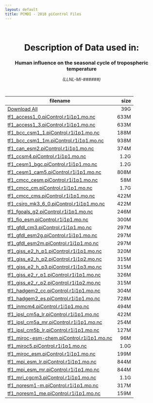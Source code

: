 ```yaml
---
layout: default
title: PCMDI - 2018 piControl Files
---
```


<br>
<center>
    <p>
        <h1>Description of Data used in:</h1>
        <h3>Human influence on the seasonal cycle of tropospheric temperature</h3>
    </p>
    <p><em>(LLNL-MI-######)</em></p>
</center>
<br>

filename | size
   ---   | ---:
[Download All]({{site.baseurl}}/climate-data/DandA/MSU/2018/piControl/2018_piControl.tar.gz) | 39G
[tf1_access1_0.piControl.r1i1p1.mo.nc]({{site.baseurl}}/climate-data/DandA/MSU/2018/piControl/tf1_access1_0.piControl.r1i1p1.mo.nc) | 633M
[tf1_access1_3.piControl.r1i1p1.mo.nc]({{site.baseurl}}/climate-data/DandA/MSU/2018/piControl/tf1_access1_3.piControl.r1i1p1.mo.nc) | 633M
[tf1_bcc_csm1_1.piControl.r1i1p1.mo.nc]({{site.baseurl}}/climate-data/DandA/MSU/2018/piControl/tf1_bcc_csm1_1.piControl.r1i1p1.mo.nc) | 188M
[tf1_bcc_csm1_1m.piControl.r1i1p1.mo.nc]({{site.baseurl}}/climate-data/DandA/MSU/2018/piControl/tf1_bcc_csm1_1m.piControl.r1i1p1.mo.nc) | 938M
[tf1_can_esm2.piControl.r1i1p1.mo.nc]({{site.baseurl}}/climate-data/DandA/MSU/2018/piControl/tf1_can_esm2.piControl.r1i1p1.mo.nc) | 374M
[tf1_ccsm4.piControl.r1i1p1.mo.nc]({{site.baseurl}}/climate-data/DandA/MSU/2018/piControl/tf1_ccsm4.piControl.r1i1p1.mo.nc) | 1.2G
[tf1_cesm1_bgc.piControl.r1i1p1.mo.nc]({{site.baseurl}}/climate-data/DandA/MSU/2018/piControl/tf1_cesm1_bgc.piControl.r1i1p1.mo.nc) | 1.2G
[tf1_cesm1_cam5.piControl.r1i1p1.mo.nc]({{site.baseurl}}/climate-data/DandA/MSU/2018/piControl/tf1_cesm1_cam5.piControl.r1i1p1.mo.nc) | 808M
[tf1_cmcc_cesm.piControl.r1i1p1.mo.nc]({{site.baseurl}}/climate-data/DandA/MSU/2018/piControl/tf1_cmcc_cesm.piControl.r1i1p1.mo.nc) |  58M
[tf1_cmcc_cm.piControl.r1i1p1.mo.nc]({{site.baseurl}}/climate-data/DandA/MSU/2018/piControl/tf1_cmcc_cm.piControl.r1i1p1.mo.nc) | 1.7G
[tf1_cmcc_cms.piControl.r1i1p1.mo.nc]({{site.baseurl}}/climate-data/DandA/MSU/2018/piControl/tf1_cmcc_cms.piControl.r1i1p1.mo.nc) | 422M
[tf1_csiro_mk3_6_0.piControl.r1i1p1.mo.nc]({{site.baseurl}}/climate-data/DandA/MSU/2018/piControl/tf1_csiro_mk3_6_0.piControl.r1i1p1.mo.nc) | 422M
[tf1_fgoals_g2.piControl.r1i1p1.mo.nc]({{site.baseurl}}/climate-data/DandA/MSU/2018/piControl/tf1_fgoals_g2.piControl.r1i1p1.mo.nc) | 246M
[tf1_fio_esm.piControl.r1i1p1.mo.nc]({{site.baseurl}}/climate-data/DandA/MSU/2018/piControl/tf1_fio_esm.piControl.r1i1p1.mo.nc) | 300M
[tf1_gfdl_cm3.piControl.r1i1p1.mo.nc]({{site.baseurl}}/climate-data/DandA/MSU/2018/piControl/tf1_gfdl_cm3.piControl.r1i1p1.mo.nc) | 297M
[tf1_gfdl_esm2g.piControl.r1i1p1.mo.nc]({{site.baseurl}}/climate-data/DandA/MSU/2018/piControl/tf1_gfdl_esm2g.piControl.r1i1p1.mo.nc) | 297M
[tf1_gfdl_esm2m.piControl.r1i1p1.mo.nc]({{site.baseurl}}/climate-data/DandA/MSU/2018/piControl/tf1_gfdl_esm2m.piControl.r1i1p1.mo.nc) | 297M
[tf1_giss_e2_h_p1.piControl.r1i1p1.mo.nc]({{site.baseurl}}/climate-data/DandA/MSU/2018/piControl/tf1_giss_e2_h_p1.piControl.r1i1p1.mo.nc) | 320M
[tf1_giss_e2_h_p2.piControl.r1i1p2.mo.nc]({{site.baseurl}}/climate-data/DandA/MSU/2018/piControl/tf1_giss_e2_h_p2.piControl.r1i1p2.mo.nc) | 315M
[tf1_giss_e2_h_p3.piControl.r1i1p3.mo.nc]({{site.baseurl}}/climate-data/DandA/MSU/2018/piControl/tf1_giss_e2_h_p3.piControl.r1i1p3.mo.nc) | 315M
[tf1_giss_e2_r_p1.piControl.r1i1p1.mo.nc]({{site.baseurl}}/climate-data/DandA/MSU/2018/piControl/tf1_giss_e2_r_p1.piControl.r1i1p1.mo.nc) | 326M
[tf1_giss_e2_r_p2.piControl.r1i1p2.mo.nc]({{site.baseurl}}/climate-data/DandA/MSU/2018/piControl/tf1_giss_e2_r_p2.piControl.r1i1p2.mo.nc) | 315M
[tf1_hadgem2_cc.piControl.r1i1p1.mo.nc]({{site.baseurl}}/climate-data/DandA/MSU/2018/piControl/tf1_hadgem2_cc.piControl.r1i1p1.mo.nc) | 304M
[tf1_hadgem2_es.piControl.r1i1p1.mo.nc]({{site.baseurl}}/climate-data/DandA/MSU/2018/piControl/tf1_hadgem2_es.piControl.r1i1p1.mo.nc) | 728M
[tf1_inmcm4.piControl.r1i1p1.mo.nc]({{site.baseurl}}/climate-data/DandA/MSU/2018/piControl/tf1_inmcm4.piControl.r1i1p1.mo.nc) | 494M
[tf1_ipsl_cm5a_lr.piControl.r1i1p1.mo.nc]({{site.baseurl}}/climate-data/DandA/MSU/2018/piControl/tf1_ipsl_cm5a_lr.piControl.r1i1p1.mo.nc) | 422M
[tf1_ipsl_cm5a_mr.piControl.r1i1p1.mo.nc]({{site.baseurl}}/climate-data/DandA/MSU/2018/piControl/tf1_ipsl_cm5a_mr.piControl.r1i1p1.mo.nc) | 254M
[tf1_ipsl_cm5b_lr.piControl.r1i1p1.mo.nc]({{site.baseurl}}/climate-data/DandA/MSU/2018/piControl/tf1_ipsl_cm5b_lr.piControl.r1i1p1.mo.nc) | 127M
[tf1_miroc-esm-chem.piControl.r1i1p1.mo.nc]({{site.baseurl}}/climate-data/DandA/MSU/2018/piControl/tf1_miroc-esm-chem.piControl.r1i1p1.mo.nc) |  96M
[tf1_miroc5.piControl.r1i1p1.mo.nc]({{site.baseurl}}/climate-data/DandA/MSU/2018/piControl/tf1_miroc5.piControl.r1i1p1.mo.nc) | 1.0G
[tf1_miroc_esm.piControl.r1i1p1.mo.nc]({{site.baseurl}}/climate-data/DandA/MSU/2018/piControl/tf1_miroc_esm.piControl.r1i1p1.mo.nc) | 199M
[tf1_mpi_esm_lr.piControl.r1i1p1.mo.nc]({{site.baseurl}}/climate-data/DandA/MSU/2018/piControl/tf1_mpi_esm_lr.piControl.r1i1p1.mo.nc) | 844M
[tf1_mpi_esm_mr.piControl.r1i1p1.mo.nc]({{site.baseurl}}/climate-data/DandA/MSU/2018/piControl/tf1_mpi_esm_mr.piControl.r1i1p1.mo.nc) | 844M
[tf1_mri_cgcm3.piControl.r1i1p1.mo.nc]({{site.baseurl}}/climate-data/DandA/MSU/2018/piControl/tf1_mri_cgcm3.piControl.r1i1p1.mo.nc) | 1.1G
[tf1_noresm1-m.piControl.r1i1p1.mo.nc]({{site.baseurl}}/climate-data/DandA/MSU/2018/piControl/tf1_noresm1-m.piControl.r1i1p1.mo.nc) | 317M
[tf1_noresm1_me.piControl.r1i1p1.mo.nc]({{site.baseurl}}/climate-data/DandA/MSU/2018/piControl/tf1_noresm1_me.piControl.r1i1p1.mo.nc) | 159M